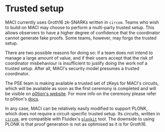 # Trusted setup

MACI currently uses Groth16 zk-SNARKs written in `circom`. Teams who wish to
build on MACI may choose to perform a multi-party trusted setup. This allows
observers to have a higher degree of confidence that the coordinator cannot
generate fake proofs. Some teams, however, may forgo the trusted setup.

There are two possible reasons for doing so: if a team does not intend
to manage a large amount of value, and if their users accept that the risk of
coordinator misbehaviour is insufficient to justify doing the work nof a
trusted setup. After all, MACI's security model presumes a trusted coordinator.

The PSE team is making available a trusted set of zKeys for MACI's circuits,
which will be available as soon as the first ceremony is completed and
will be visible on
[p0tion's website](https://ceremony.pse.dev/projects/Maci%20v1%20Trusted%20Setup%20Ceremony).
For more info on the ceremony please refer to p0tion's [docs](https://p0tion.super.site/).

In any case, MACI can be relatively easily modified to support PLONK, which
does not require a circuit-specific trusted setup. Its circuits, written in
[`circom`](https://github.com/iden3/circom), are compatible with Fluidex's
[`plonkit`](https://github.com/Fluidex/plonkit) tool. The downside to using
PLONK is that proof generation is not as optimised as it is for Groth16.